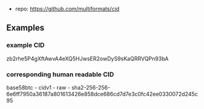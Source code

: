 
- repo: https://github.com/multiformats/cid

## Examples

### example CID
zb2rhe5P4gXftAwvA4eXQ5HJwsER2owDyS9sKaQRRVQPn93bA

### corresponding human readable CID
base58btc - cidv1 - raw - sha2-256-256-6e6ff7950a36187a801613426e858dce686cd7d7e3c0fc42ee0330072d245c95